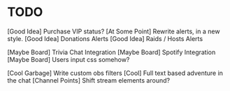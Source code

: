 TODO
=====
[Good Idea] Purchase VIP status?
[At Some Point] Rewrite alerts, in a new style.
[Good Idea] Donations Alerts
[Good Idea] Raids / Hosts Alerts

[Maybe Board] Trivia Chat Integration
[Maybe Board] Spotify Integration
[Maybe Board] Users input css somehow?

[Cool Garbage] Write custom obs filters
[Cool] Full text based adventure in the chat
[Channel Points] Shift stream elements around?
